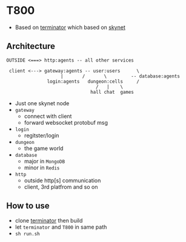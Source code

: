 # T800
- Based on [terminator](https://github.com/qinhanlei/terminator) which based on [skynet](https://github.com/cloudwu/skynet)


## Architecture
```
OUTSIDE <===> http:agents -- all other services 
                                               
 client <---> gateway:agents -- user:users      \
                    |       /       \         -- database:agents
               login:agents   dungeon:cells     /
                                 /   |    \  
                               hall chat  games
```
- Just one skynet node
- `gateway`
  - connect with client
  - forward websocket protobuf msg
- `login`
  - regitster/login
- `dungeon`
  - the game world 
- `database`
  - major in `MongoDB`
  - minor in `Redis`
- `http`
  - outside http[s] communication
  - client, 3rd platfrom and so on



## How to use
- clone [terminator](https://github.com/qinhanlei/terminator) then build
- let `terminator` and `T800` in same path
- `sh run.sh`
